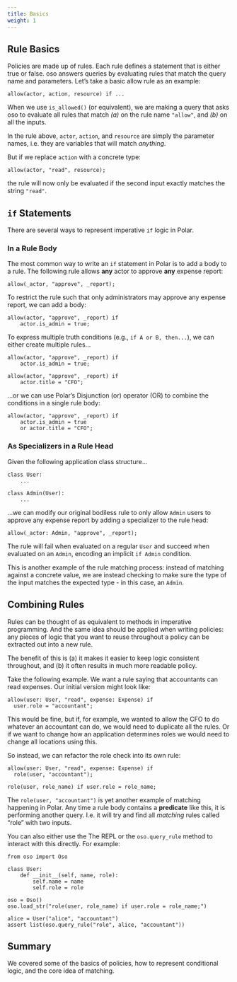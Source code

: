 ```yaml
---
title: Basics
weight: 1
---
```


## Rule Basics

Policies are made up of rules. Each rule defines
a statement that is either true or false. oso answers queries by evaluating rules that match the
query name and parameters. Let’s take a basic allow rule as an example:

```
allow(actor, action, resource) if ...
```

When we use `is_allowed()` (or equivalent), we are making a query that asks oso to
evaluate all rules that match *(a)* on the rule name `"allow"`, and *(b)* on all the inputs.

In the rule above, `actor`, `action`, and `resource` are simply the parameter names,
i.e. they are variables that will match *anything*.

But if we replace `action` with a concrete type:

```
allow(actor, "read", resource);
```

the rule will now only be evaluated if the second input exactly matches the string `"read"`.

## `if` Statements

There are several ways to represent imperative `if` logic in Polar.

### In a Rule Body

The most common way to write an `if` statement in Polar is to add a body to
a rule. The following rule allows **any** actor to approve **any** expense report:

```
allow(_actor, "approve", _report);
```

To restrict the rule such that only administrators may approve any expense
report, we can add a body:

```
allow(actor, "approve", _report) if
    actor.is_admin = true;
```

To express multiple truth conditions (e.g., `if A or B, then...`), we can
either create multiple rules…

```
allow(actor, "approve", _report) if
    actor.is_admin = true;

allow(actor, "approve", _report) if
    actor.title = "CFO";
```

…or we can use Polar’s Disjunction (or) operator (OR) to combine the conditions
in a single rule body:

```
allow(actor, "approve", _report) if
    actor.is_admin = true
    or actor.title = "CFO";
```

### As Specializers in a Rule Head

Given the following application class structure…

```
class User:
    ...

class Admin(User):
    ...
```

…we can modify our original bodiless rule to only allow `Admin` users to
approve any expense report by adding a specializer to the
rule head:

```
allow(_actor: Admin, "approve", _report);
```

The rule will fail when evaluated on a regular `User` and succeed when
evaluated on an `Admin`, encoding an implicit `if Admin` condition.

This is another example of the rule matching process: instead of matching against
a concrete value, we are instead checking to make sure the type of the input
matches the expected type - in this case, an `Admin`.

## Combining Rules

Rules can be thought of as equivalent to methods in imperative programming.
And the same idea should be applied when writing policies: any pieces
of logic that you want to reuse throughout a policy can be extracted out into
a new rule.

The benefit of this is (a) it makes it easier to keep logic consistent throughout,
and (b) it often results in much more readable policy.

Take the following example. We want a rule saying that accountants
can read expenses.
Our initial version might look like:

```
allow(user: User, "read", expense: Expense) if
  user.role = "accountant";
```

This would be fine, but if, for example, we wanted to allow the CFO to
do whatever an accountant can do, we would need to duplicate all the rules.
Or if we want to change how an application determines roles we would need
to change all locations using this.

So instead, we can refactor the role check into its own rule:

```
allow(user: User, "read", expense: Expense) if
  role(user, "accountant");

role(user, role_name) if user.role = role_name;
```

The `role(user, "accountant")` is yet another example of matching happening
in Polar. Any time a rule body contains a **predicate** like this, it is performing
another query. I.e. it will try and find all *matching* rules called “role” with
two inputs.

You can also either use the The REPL or the `oso.query_rule`
method to interact with this directly. For example:

```
from oso import Oso

class User:
    def __init__(self, name, role):
        self.name = name
        self.role = role

oso = Oso()
oso.load_str("role(user, role_name) if user.role = role_name;")

alice = User("alice", "accountant")
assert list(oso.query_rule("role", alice, "accountant"))
```

## Summary

We covered some of the basics of policies, how to represent conditional
logic, and the core idea of matching.
